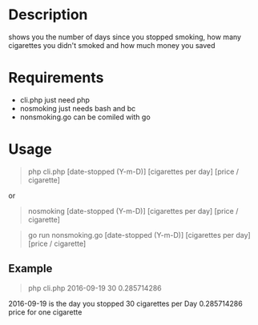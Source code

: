 Description
===========

shows you the number of days since you stopped smoking, how many cigarettes you didn't smoked and how much money you saved

Requirements
============
- cli.php just need php
- nosmoking just needs bash and bc
- nonsmoking.go can be comiled with go

Usage
=====

>php cli.php [date-stopped (Y-m-D)] [cigarettes per day] [price / cigarette]

or

>nosmoking [date-stopped (Y-m-D)] [cigarettes per day] [price / cigarette]

>go run nonsmoking.go [date-stopped (Y-m-D)] [cigarettes per day] [price / cigarette]

Example
------
>php cli.php 2016-09-19 30 0.285714286
 
2016-09-19 is the day you stopped 30 cigarettes per Day 0.285714286 price for one cigarette
